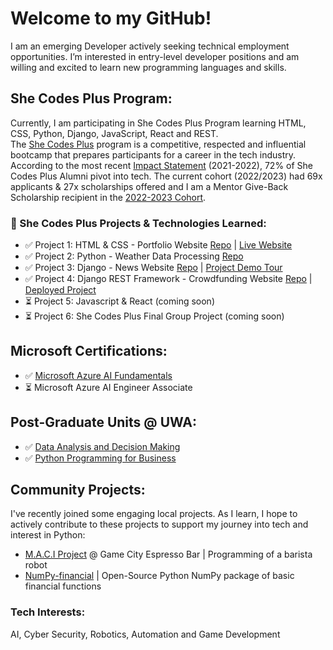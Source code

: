# Welcome to my GitHub!

I am an emerging Developer actively seeking technical employment opportunities. I’m interested in entry-level developer positions and am willing and excited to learn new programming languages and skills.

## She Codes Plus Program:
Currently, I am participating in She Codes Plus Program learning HTML, CSS, Python, Django, JavaScript, React and REST. <br>The [She Codes Plus](https://shecodes.com.au/program/plus/) program is a competitive, respected and influential bootcamp that prepares participants for a career in the tech industry. According to the most recent [Impact Statement](https://shecodes.com.au/impact/) (2021-2022), 72% of She Codes Plus Alumni pivot into tech. The current cohort (2022/2023) had 69x applicants & 27x scholarships offered and I am a Mentor Give-Back Scholarship recipient in the [2022-2023 Cohort](https://shecodes.com.au/blog/introducing-the-she-codes-plus-cohort-for-perth-2022-2023/).

### 🌱 She Codes Plus Projects & Technologies Learned:
- ✅ Project 1: HTML & CSS - Portfolio Website [Repo](https://github.com/Ms-KL/Ms-KL.github.io) | [Live Website](https://ms-kl.github.io/)
- ✅ Project 2: Python - Weather Data Processing [Repo](https://github.com/Ms-KL/she-codes-python-weather-project-Ms-KL)
- ✅ Project 3: Django - News Website [Repo](https://github.com/Ms-KL/she-codes-django-news-project-Ms-KL) | [Project Demo Tour](https://www.loom.com/share/fa6a7813a17f41b69c7a54d8ddf87a7a)
- ✅ Project 4: Django REST Framework - Crowdfunding Website [Repo](https://github.com/Ms-KL/she-codes-crowdfunding-api-project-Ms-KL) | [Deployed Project](https://icy-dew-540.fly.dev/)
- ⏳ Project 5: Javascript & React (coming soon)
- ⏳ Project 6: She Codes Plus Final Group Project (coming soon)

## Microsoft Certifications:
- ✅ [Microsoft
Azure AI Fundamentals](https://www.credly.com/badges/cf1a19d2-5f6e-49d2-9524-5eb88053f091/public_url)
- ⏳ Microsoft Azure AI Engineer Associate

## Post-Graduate Units @ UWA:
- ✅ [Data Analysis and Decision Making](https://handbooks.uwa.edu.au/unitdetails?code=MGMT5504)
- ✅ [Python Programming for Business](https://handbooks.uwa.edu.au/unitdetails?code=BUSN5101)

## Community Projects:
I've recently joined some engaging local projects. As I learn, I hope to actively contribute to these projects to support my journey into tech and interest in Python: 
-	[M.A.C.I Project](https://www.linkedin.com/posts/gamecityperth_testing-robotiq-universalrobots-activity-6950223074730348544-gWx0/) @ Game City Espresso Bar | Programming of a barista robot 
-	[NumPy-financial](https://numpy.org/numpy-financial) | Open-Source Python NumPy package of basic financial functions

### Tech Interests:
AI, Cyber Security, Robotics, Automation and Game Development
